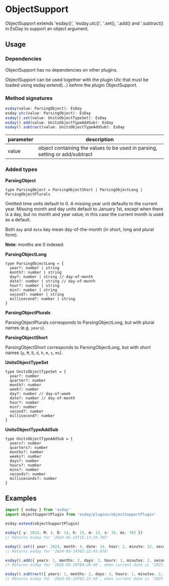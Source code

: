 # ObjectSupport

ObjectSupport extends 'esday()', 'esday.utc()', '.set(), '.add() and '.subtract() in EsDay to support an object argument.

## Usage

### Dependencies

ObjectSupport has no dependencies on other plugins.

ObjectSupport can be used together with the plugin Utc that must be loaded using esday.extend(...) before the plugin ObjectSupport.

### Method signatures
```typescript
esday(value: ParsingObject): EsDay
esday.utc(value: ParsingObject): EsDay
esday().set(value: UnitsObjectTypeSet): EsDay
esday().add(value: UnitsObjectTypeAddSub): EsDay
esday().subtract(value: UnitsObjectTypeAddSub): EsDay
```

| parameter | description                                                                 |
| --------- | --------------------------------------------------------------------------- |
| value     | object containing the values to be used in parsing, setting or add/subtract |

### Added types

**ParsingObject**

`type ParsingObject = ParsingObjectShort | ParsingObjectLong | ParsingObjectPlurals`

Omitted time units default to 0.
A missing year unit defaults to the current year.
Missing month and day units default to January 1st, except when there is a day, but no month and year value; in this case the current month is used as a default.

Both `day` and `date` key mean day-of-the-month (in short, long and plural form).

**Note**: months are 0 indexed.

**ParsingObjectLong**

```
type ParsingObjectLong = {
  year?: number | string
  month?: number | string
  day?: number | string // day-of-month
  date?: number | string // day-of-month
  hour?: number | string
  min?: number | string
  second?: number | string
  millisecond?: number | string
}
```

**ParsingObjectPlurals**

ParsingObjectPlurals corresponds to ParsingObjectLong, but with plural names (e.g. `years`).

**ParsingObjectShort**

ParsingObjectShort corresponds to ParsingObjectLong, but with short names (`y`, `M`, `D`, `d`, `h`, `m`, `s`, `ms`).

**UnitsObjectTypeSet**

```
type UnitsObjectTypeSet = {
  year?: number
  quarter?: number
  month?: number
  week?: number
  day?: number // day-of-week
  date?: number // day-of-month
  hour?: number
  min?: number
  second?: number
  millisecond?: number
}
```

**UnitsObjectTypeAddSub**

```
type UnitsObjectTypeAddSub = {
  years?: number
  quarters?: number
  months?: number
  weeks?: number
  days?: number
  hours?: number
  mins?: number
  seconds?: number
  milliseconds?: number
}
```

## Examples
```typescript
import { esday } from 'esday'
import objectSupportPlugin from 'esday/plugins/objectSupportPlugin'

esday.extend(objectSupportPlugin)

esday({ y: 2024, M: 4, D: 14, h: 15, m: 13, s: 34, ms: 765 })
// Returns esday for '2024-05-14T15:13:34.765'

esday().set({ year: 2024, month: 4, date: 14, hour: 2, minute: 22, second: 43, millisecond: 876 })
// Returns esday for '2024-05-14T02:22:43.876'

esday().add({ years: 1, months: 2, days: 3, hours: 1, minutes: 2, seconds: 3 })
// Returns esday for '2026-09-20T04:26:49', when current date is '2025-07-17T03:24:46.234'

esday().subtract({ years: 1, months: 2, days: 3, hours: 1, minutes: 2, seconds: 3 })
// Returns esday for '2024-05-14T02:22:43', when current date is '2025-07-17T03:24:46.234'
```
